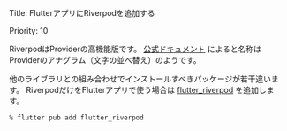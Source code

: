 Title: FlutterアプリにRiverpodを追加する

Priority: 10

RiverpodはProviderの高機能版です。 [公式ドキュメント](https://riverpod.dev/) によると名称はProviderのアナグラム（文字の並べ替え）のようです。

他のライブラリとの組み合わせでインストールすべきパッケージが若干違います。
RiverpodだけをFlutterアプリで使う場合は [flutter_riverpod](https://pub.dev/packages/flutter_riverpod) を追加します。

```
% flutter pub add flutter_riverpod
```

